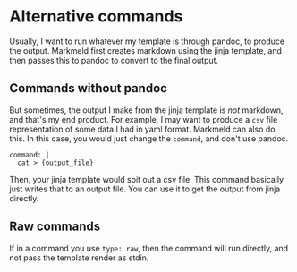 # Alternative commands

Usually, I want to run whatever my template is through pandoc, to produce the output. Markmeld first creates markdown using the jinja template, and then passes this to pandoc to convert to the final output.

## Commands without pandoc

But sometimes, the output I make from the jinja template is *not* markdown, and that's my end product. For example, I may want to produce a `csv` file representation of some data I had in yaml format. Markmeld can also do this. In this case, you would just change the `command`, and don't use pandoc.

```
command: |
  cat > {output_file}
```

Then, your jinja template would spit out a csv file. This command basically just writes that to an output file. You can use it to get the output from jinja directly.


## Raw commands

If in a command you use `type: raw`, then the command will run directly, and not pass the template render as stdin.